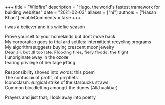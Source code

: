 +++
title = "Wildfire"
description = "Hugo, the world's fastest framework for building websites"
date = "2021-02-03"
aliases = ["hi"]
authors = ["Hasan Khan"]
enableComments = false
+++

I was a believer and it's wildfire season

Prove yourself to your homelands but dont move back \
My corporation goes to trial and settles: intermittent recycling programs \
My algorithm suggests buying crescent moon jewelry \
Dear all: but all too late. Flooding fires, fiery floods, the flight \
I unoriginate away in the ozone \
tearing privilege of heritage jetting 

Responsibility shoved into words: this poem \
The confusion of profit, of prophets \
Iconoclasm: surgical strike of the starbucks straws \
Common bloodletting amongst the dunes (Allahuakbar)

Prayers and just that; I look away into poetry 